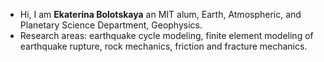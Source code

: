 - Hi, I am **Ekaterina Bolotskaya** an MIT alum, Earth, Atmospheric, and Planetary Science Department, Geophysics.
- Research areas: earthquake cycle modeling, finite element modeling of earthquake rupture, rock mechanics, friction and fracture mechanics. 
<!---
EkaterinaBolotskaya/EkaterinaBolotskaya is a ✨ special ✨ repository because its `README.md` (this file) appears on your GitHub profile.
You can click the Preview link to take a look at your changes.
--->
